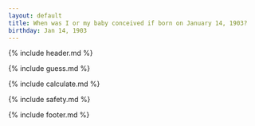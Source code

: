 ```yaml
---
layout: default
title: When was I or my baby conceived if born on January 14, 1903?
birthday: Jan 14, 1903
---
```


{% include header.md %}

{% include guess.md %}

{% include calculate.md %}

{% include safety.md %}

{% include footer.md %}



